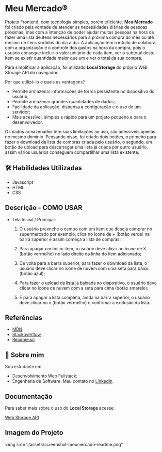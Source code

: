 
# Meu Mercado®

 Projeto Frontend, com tecnologia simples, porém eficiente. **Meu Mercado** foi criado pela vontade de atender as necessidades diárias de pessoas próximas, mas com a intenção de poder ajudar muitas pessoas na hora de fazer uma lista de itens necessários para a próxima compra do mês ou até mesmo de itens sortidos do dia a dia. A aplicação tem o intuito de colaborar com a organização e o controle dos gastos na hora da compra, pois o usuário consegue incluir o valor unitário de cada item, ver o subtotal deste item se existir quantidade maior que um e ver o total da sua compra.
 
 Para simplificar a aplicação, foi utilizado **Local Storage** do próprio Web Storage API do navegador.

Por que utilizá-lo e quais as vantagens?

 * Permite armazenar informações de forma persistente no dispositivo do usuário;
 * Permite armazenar grandes quantidades de dados;
 * Facilidade da aplicação, dispensa a configuração e o uso de um servidor;
 * Mais acessível, simples e rápido para um projeto pequeno e para o desenvolvedor.

 Os dados armazenados tem suas limitações ao uso, são acessíveis apenas no mesmo domínio. Pensando nisso, foi criado dois botões, o primeiro para fazer o download da lista de compras criada pelo usuário, o segundo, um botão de upload para descarregar uma lista já criada por outro usuário, assim vários usuários conseguem compartilhar uma lista existente.

 
## 🛠 Habilidades Utilizadas

 * Javascript
 * HTML
 * CSS


## Descrição - COMO USAR

 - Tela Inicial / Principal:

    1. O usuário preenche o campo com um item que deseja comprar no supermercado por exemplo, clica no ícone de + (botão verde) na barra superior e assim começa a lista de compras;

    2. Para apagar um único item, o usuário deve clicar no ícone de X (botão vermelho) no lado direito da linha do item adicionado;

    3. De volta para a barra superior, para fazer o download da lista, o usuário deve clicar no ícone de nuvem com uma seta para baixo (botão azul);

    4. Para fazer o upload da lista já baixada no dispositivo, o usuário deve clicar no ícone de nuvem com a seta para cima (botão amarelo);

    5. E para apagar a lista completa, ainda na barra superior, o usuário deve clicar no x (botão vermelho) e confirmar a exclusão da lista.


## Referências

 - [MDN](https://developer.mozilla.org/pt-BR/)
 - [Stackoverflow](https://stackoverflow.com/)
 - [Readme.so](https://readme.so/pt)


## 🚀 Sobre mim
 Sou estudante em: 
  - Desenvolvimento Web Fullstack;
  - Engenharia de Software.
Meu contato no [LinkedIn](https://www.linkedin.com/in/leonardoformaggio/).


## Documentação

 Para saber mais sobre o uso do **Local Storage** acesse:

[Web Storage API](https://developer.mozilla.org/en-US/docs/Web/API/Web_Storage_API)


## Imagem do Projeto
<img src="./assets/screenshot-meumercado-readme.png"

